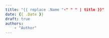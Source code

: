 ```yaml
---
title: "{{ replace .Name "-" " " | title }}"
date: {{ .Date }}
draft: true
authors:
    - "Author"
---
```


